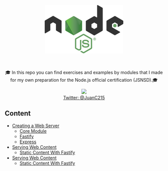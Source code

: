 <p align="center">
  <img src="https://github.com/nodejs/nodejs.dev/raw/master/src/images/nodejslogo.png" width="250" />
  <br /> <br /> <br />
</p>

<p align="center">🎓 In this repo you can find exercises and examples by modules that I made for my own preparation for the Node.js official certification (JSNSD).🎓</p>

<p align="center">
  <a title="MIT License" href="LICENSE.md">
    <img src="https://img.shields.io/github/license/gridsome/gridsome.svg?style=flat-square&label=License&colorB=6cc24a">
  </a>
  <br />
  <a title="Twitter: JuanC215" href="https://twitter.com/JuanC215">
   Twitter: @JuanC215
  </a>
  <br />
</p>

## Content

* [Creating a Web Server]
  * [Core Module]
  * [Fastify]
  * [Express]
* [Serving Web Content]
  * [Static Content With Fastify]
* [Serving Web Content]
  * [Static Content With Fastify]


[Creating a Web Server]: <http://github.com/jsricarde/jsnsd-labs/tree/master/Creating-a-Web-Server>
[Core Module]: <https://github.com/jsricarde/jsnsd-labs/tree/master/Creating-a-Web-Server#core>
[Fastify]: <https://github.com/jsricarde/jsnsd-labs/tree/master/Creating-a-Web-Server#Fastify>
[Express]: <https://github.com/jsricarde/jsnsd-labs/tree/master/Creating-a-Web-Server#Express>

[Serving Web Content]: <http://github.com/jsricarde/jsnsd-labs/tree/master/Serving-Web-Content>
[Static Content With Fastify]: <http://github.com/jsricarde/jsnsd-labs/tree/master/Serving-Web-Content#Static-Content-With-Fastify>
